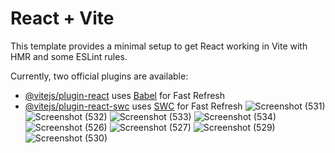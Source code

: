 # React + Vite

This template provides a minimal setup to get React working in Vite with HMR and some ESLint rules.

Currently, two official plugins are available:

- [@vitejs/plugin-react](https://github.com/vitejs/vite-plugin-react/blob/main/packages/plugin-react/README.md) uses [Babel](https://babeljs.io/) for Fast Refresh
- [@vitejs/plugin-react-swc](https://github.com/vitejs/vite-plugin-react-swc) uses [SWC](https://swc.rs/) for Fast Refresh
![Screenshot (531)](https://github.com/user-attachments/assets/2e91707c-38d6-4e7b-9235-388f0f026d4a)
![Screenshot (532)](https://github.com/user-attachments/assets/471e41d4-db5e-415f-bef5-88bb1a2552e7)
![Screenshot (533)](https://github.com/user-attachments/assets/b8456f7a-e654-4cc4-8ef1-4c99432ff5dc)
![Screenshot (534)](https://github.com/user-attachments/assets/ff42e2df-2d41-49e1-84c0-e7609f535aa4)
![Screenshot (526)](https://github.com/user-attachments/assets/b5e6dae0-e75a-49d9-8eb5-294384ed840d)
![Screenshot (527)](https://github.com/user-attachments/assets/6e195c8e-cee6-4d7d-89b7-5d85f558bca1)
![Screenshot (529)](https://github.com/user-attachments/assets/32129333-a3c0-413a-b763-84009e357a30)
![Screenshot (530)](https://github.com/user-attachments/assets/7f96a267-54b7-4c31-824d-fffcbb18cc1a)




